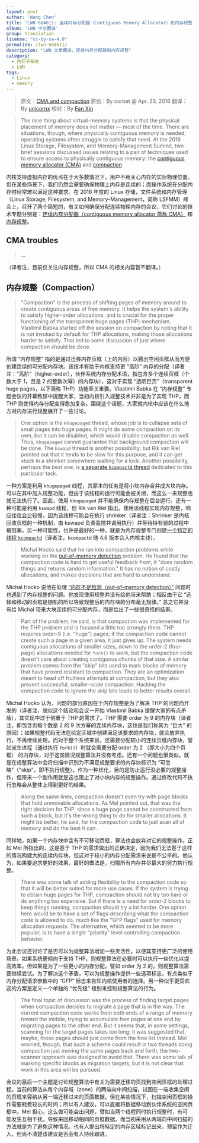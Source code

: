 ```yaml
---
layout: post
author: 'Wang Chen'
title: "LWN 684611: 连续内存分配器（Contiguous Memory Allocator）和内存规整（compaction）"
album: 'LWN 中文翻译'
group: translation
license: "cc-by-sa-4.0"
permalink: /lwn-684611/
description: "LWN 文章翻译，连续内存分配器和内存规整"
category:
  - 内存子系统
  - LWN
tags:
  - Linux
  - memory
---
```


> 原文：[CMA and compaction](https://lwn.net/Articles/684611/)
> 原创：By corbet @ Apr. 23, 2016
> 翻译：By [unicornx](https://github.com/unicornx)
> 校对：By [Fan Xin](https://github.com/fan-xin)

> The nice thing about virtual-memory systems is that the physical placement of memory does not matter — most of the time. There are situations, though, where physically contiguous memory is needed; operating systems often struggle to satisfy that need. At the 2016 Linux Storage, Filesystem, and Memory-Management Summit, two brief sessions discussed issues relating to a pair of techniques used to ensure access to physically contiguous memory: the [contiguous memory allocator (CMA)](https://lwn.net/Articles/486301/) and [compaction](https://lwn.net/Articles/368869/).

内核支持虚拟内存的优点在于大多数情况下，用户不用关心内存的实际物理位置。但在某些场景下，我们仍然会需要确保物理上内存是连续的；而操作系统在分配内存时经常难以满足这种要求。在 2016 年度的 Linux 存储，文件系统和内存管理（Linux Storage, Filesystem, and Memory-Management，简称 LSFMM）峰会上，召开了两个简短的，有关如何确保分配连续物理内存的会议，它们讨论的技术专题分别是：[连续内存分配器（contiguous memory allocator 简称 CMA）][2] 和 [内存规整][3]。

## CMA troubles

> ...

（译者注，目前仅关注内存规整，所以 CMA 的相关内容暂不翻译。）

## 内存规整（Compaction）

> "Compaction" is the process of shifting pages of memory around to create contiguous areas of free memory. It helps the system's ability to satisfy higher-order allocations, and is crucial for the proper functioning of the transparent huge pages (THP) mechanism. Vlastimil Babka started off the session on compaction by noting that it is not invoked by default for THP allocations, making those allocations harder to satisfy. That led to some discussion of just where compaction should be done.

所谓 “内存规整” 指的是通过迁移内存页框（上的内容）以腾出空闲页框从而方便创建连续的可分配内存块。该技术有助于内核支持更 “高阶” 内存的分配（译者注：“高阶”（higher-order），伙伴系统内存分配术语，指包含多个连续页框（个数大于 1，且是 2 的整数次幂）的内存块），这对于实现 “透明巨页”（transparent huge pages，以下简称 THP）功能至关重要。Vlastimil Babka 在 “内存规整” 专题会议的开幕致辞中提醒大家，当初内核引入规整技术并非是为了实现 THP，而 THP 则使得内存分配变得愈加复杂。围绕这个话题，大家就内核中应该在什么地方对内存进行规整展开了一些讨论。

> One option is the `khugepaged` thread, whose job is to collapse sets of small pages into huge pages. It might do some compaction on its own, but it can be disabled, which would disable compaction as well. Thus, `khugepaged` cannot guarantee that background compaction will be done. The `kswapd` thread is another possibility, but Rik van Riel pointed out that it tends to be slow for this purpose, and it can get stuck in a shrinker somewhere waiting for a lock. Another possibility, perhaps the best one, is [a separate `kcompactd` thread](https://lwn.net/Articles/650051/) dedicated to this particular task.

一种方案是利用 `khugepaged` 线程，其原本的任务是将小块内存合并成大块内存。可以在其中加入规整功能，但由于该线程的运行可能会被关闭，而这么一来规整也就无法执行了。因此，使用 `khugepaged` 并不能确保内存规整在后台运行。还有一种可能是利用 `kswapd` 线程，但 Rik van Riel 指出，使用该线程实现内存规整，响应往往会比较慢，因为该线程可能会在执行 shrinker（译者注：Shrinker 是内核回收页框的一种机制，由 kswapd 负责监控并调用执行）并等待持有锁的过程中被阻塞。另一种可能性，也许是最好的一种，就是为内存规整专门创建[一个特定的线程 `kcompactd`][4]（译者注，`kcompactd` 随 4.6 版本合入内核主线）。

> Michal Hocko said that he ran into compaction problems while working on the [out-of-memory detection](https://lwn.net/Articles/668126/) problem. He found that the compaction code is hard to get useful feedback from; it "does random things and returns random information." It has no notion of costly allocations, and makes decisions that are hard to understand.

Michal Hocko 说他在处理 [“内存不足检测（out-of-memory detection）”][5]  问题时也遇到了内存规整的问题。他发现使用规整并没有给他带来帮助；相反由于它 “选择和移动的页框是随机的所以导致规整后的内存块的分布毫无规律。” 总之它并没有给 Michal 带来大块连续的可分配内存，而是给出了一些很奇怪的结果。

> Part of the problem, he said, is that compaction was implemented for the THP problem and is focused a little too strongly there. THP requires order-9 (i.e. "huge") pages; if the compaction code cannot create such a page in a given area, it just gives up. The system needs contiguous allocations of smaller sizes, down to the order-2 (four-page) allocations needed for `fork()` to work, but the compaction code doesn't care about creating contiguous chunks of that size. A similar problem comes from the "skip" bits used to mark blocks of memory that have proved resistant to compaction. They are an optimization meant to head off fruitless attempts at compaction, but they also prevent successful, smaller-scale compaction. Hacking the compaction code to ignore the skip bits leads to better results overall.

Michal Hocko 认为，问题的部分原因在于内存规整是为了解决 THP 的问题而开发的（译者注，貌似这个结论和会议一开始 Vlastimil Babka 提醒大家的有点矛盾），其实现中过于侧重于 THP 的需求了。THP 需要 order 为 9 的内存块（译者注，即包含页框个数是 2 的 9 次方幂的连续内存块，这也是我们称其为 “巨大” 的原因）；如果规整代码无法在给定区域中创建满足该要求的内存块，就会放弃执行，不再继续处理。而对于整个系统来说，还需要分配较小的连续页框内存块，譬如派生进程（通过执行 `fork()`）时就会需要分配 order 为 2 （即大小为四个页框） 的内存块，对于这类情况规整算法并没有考虑。还有一个问题也很类似，就是在规整算法中会将扫描中识别为不满足规整要求的内存块标识为 “可忽略”（"skip"，即不执行规整）。作为一种优化，目的是防止运行没必要的规整操作，但带来一个副作用就是这也阻止了对小块内存的规整操作。通过修改代码不执行忽略会从整体上得到更好的结果。

> Along the same lines, compaction doesn't even try with page blocks that hold unmovable allocations. As Mel pointed out, that was the right decision for THP, since a huge page cannot be constructed from such a block, but it's the wrong thing to do for smaller allocations. It might be better, he said, for the compaction code to just scan all of memory and do the best it can.

同样地，如果一个内存块中含有不可移动页框，算法也会放弃对它的规整操作。正如 Mel 所指出的，这是基于 THP 的需求做出的正确决定，因为我们无法基于这样的情况构建大的连续内存块，但这对于较小的内存分配需求来说是不公平的。他认为，如果要追求更好的效果，最好的做法是，扫描所有内存并尽最大的努力执行规整。

> There was some talk of adding flexibility to the compaction code so that it will be better suited for more use cases. If the system is trying to obtain huge pages for THP, compaction should not try too hard or do anything too expensive. But if there is a need for order-2 blocks to keep things running, compaction should try a lot harder. One option here would be to have a set of flags describing what the compaction code is allowed to do, much like the "GFP flags" used for memory allocation requests. The alternative, which seemed to be more popular, is to have a single "priority" level controlling compaction behavior.

为此会议还讨论了是否可以为规整算法增加一些灵活性，以便其支持更广泛的使用场景。如果系统更倾向于支持 THP，则规整算法在必要时可以执行一些优化以提高效率。但如果是为了一些更小的内存分配，譬如 order 为 2 的，则规整算法需要继续尝试。为了解决这个矛盾，可以为规整操作提供一些选项标志，有点类似于内存分配请求参数中的 “GFP” 标志来告知内核使用者的选择。另一种似乎更受欢迎的方案是定义一个单独的 “优先级” 级别来控制规整算法的行为。

> The final topic of discussion was the process of finding target pages when compaction decides to migrate a page that is in the way. The current compaction code works from both ends of a range of memory toward the middle, trying to accumulate free pages at one end by migrating pages to the other end. But it seems that, in some settings, scanning for the target pages takes too long; it was suggested that, maybe, those pages should just come from the free list instead. Mel worried, though, that such a scheme could result in two threads doing compaction just moving the same pages back and forth; the two-scanner approach was designed to avoid that. There was some talk of marking specific blocks as migration targets, but it is not clear that work in this area will be pursued.

会议的最后一个主题是讨论规整算法中有关为需要迁移的页找到空闲页框的处理过程。当前的算法从每个内存域（zone）的两端向中间扫描，试图在一端收集空闲的页框来容纳从另一端迁移过来的页面数据。但在某些情况下，扫描空闲页框的操作需要耗费较长的时间；所以有人建议，可以直接将数据移动到伙伴系统的空闲页框中。Mel 担心，这么做可能会出问题，譬如当两个线程同时执行规整时，有可能发生互相干扰，导致来回移动相同的页框数据。而当初采用从两端向中间扫描的方法就是为了避免这种情况。也有人提出将特定的内存区域标记出来，预留作为迁入，但尚不清楚该建议是否会有人持续跟进。

[1]: http://tinylab.org
[2]: https://lwn.net/Articles/486301/
[3]: /lwn-368869
[4]: https://lwn.net/Articles/650051/
[5]: https://lwn.net/Articles/668126/

